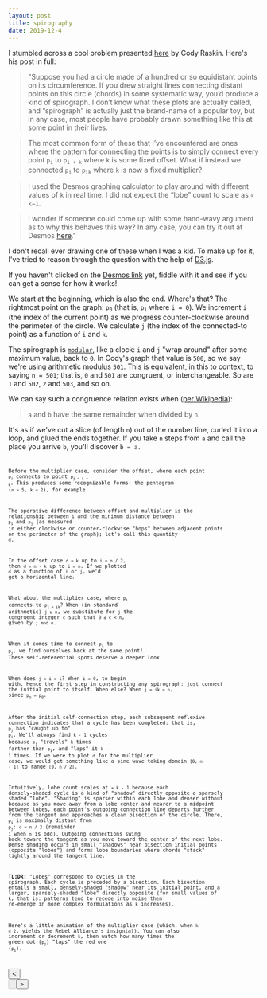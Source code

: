 ```yaml
---
layout: post
title: spirography
date: 2019-12-4
---
```


I stumbled across a cool problem presented [here](http://codyraskin.com/research/?p=158) by Cody Raskin. Here's his post in full:

> "Suppose you had a circle made of a hundred or so equidistant points on its circumference. If you drew straight lines connecting distant points on this circle (chords) in some systematic way, you’d produce a kind of spirograph. I don’t know what these plots are actually called, and “spirograph” is actually just the brand-name of a popular toy, but in any case, most people have probably drawn something like this at some point in their lives.

> The most common form of these that I’ve encountered are ones where the pattern for connecting the points is to simply connect every point <code>p<sub>i</sub></code> to <code>p<sub>i + k</sub></code> where <code>k</code> is some fixed offset. What if instead we connected <code>p<sub>i</sub></code> to <code>p<sub>ik</sub></code> where <code>k</code> is now a fixed multiplier?

> I used the Desmos graphing calculator to play around with different values of <code>k</code> in real time. I did not expect the “lobe” count to scale as <code>∝ k−1</code>.

> I wonder if someone could come up with some hand-wavy argument as to why this behaves this way? In any case, you can try it out at Desmos [here](https://www.desmos.com/calculator/yjayzmpgzr)."

I don't recall ever drawing one of these when I was a kid. To make up for it, I've tried to reason through the question with the help of [D3.js](https://d3js.org/).

If you haven't clicked on the [Desmos link](https://www.desmos.com/calculator/yjayzmpgzr) yet, fiddle with it and see if you can get a sense for how it works!

We start at the beginning, which is also the end. Where's that? The rightmost point on the graph: <code>p<sub>0</sub></code> (that is, <code>p<sub>i</sub></code> where <code>i = 0</code>). We increment <code>i</code> (the index of the current point) as we progress counter-clockwise around the perimeter of the circle. We calculate <code>j</code> (the index of the connected-to point) as a function of <code>i</code> and <code>k</code>.

The spirograph is [<code>modular</code>](https://en.wikipedia.org/wiki/Modular_arithmetic), like a clock:  <code>i</code> and <code>j</code> "wrap around" after some maximum value, back to <code>0</code>. In Cody's graph that value is <code>500</code>, so we say we're using arithmetic modulus <code>501</code>. This is equivalent, in this to context, to saying <code>n = 501</code>; that is, <code>0</code> and <code>501</code> are congruent, or interchangeable. So are <code>1</code> and <code>502</code>, <code>2</code> and <code>503</code>, and so on.

We can say such a congruence relation exists when ([per Wikipedia](https://en.wikipedia.org/wiki/Modular_arithmetic#Definition_of_congruence_relation)):

> <code>a</code> and <code>b</code> have the same remainder when divided by <code>n</code>.

It's as if we've cut a slice (of length <code>n</code>) out of the number line, curled it into a loop, and glued the ends together. If you take <code>n</code> steps from <code>a</code> and call the place you arrive <code>b</code>, you'll discover <code>b = a<code>.

Before the multiplier case, consider the offset, where each point <code>p<sub>i</sub></code> connects to point <code>p<sub>j = i + k</sub></code>. This produces some recognizable forms: the pentagram (<code>n = 5</code>, <code>k = 2</code>), for example.

The operative difference between offset and multiplier is the relationship between <code>i</code> and the minimum distance between <code>p<sub>i</sub></code> and <code>p<sub>j</sub></code> (as measured in either clockwise or counter-clockwise "hops" between adjacent points on the perimeter of the graph); let's call this quantity <code>d</code>.

In the offset case <code>d = k</code> up to <code>i = n / 2</code>, then <code>d = n - k</code> up to <code>i = n</code>. If we plotted <code>d</code> as a function of <code>i</code> or <code>j</code>, we'd get a horizontal line.

What about the multiplier case, where <code>p<sub>i</sub></code> connects to <code>p<sub>j = ik</sub></code>? When (in standard arithmetic) <code>j &ge; n</code>, we substitute for <code>j</code> the congruent integer <code>c</code> such that <code>0 &le; c &lt; n</code>, given by <code>j mod n</code>.

When it comes time to connect <code>p<sub>i</sub></code> to <code>p<sub>j</sub></code>, we find ourselves back at the same point! These self-referential spots deserve a deeper look.

When does <code>j = i = i</code>? When <code>i = 0</code>, to begin with. Hence the first step in constructing any spirograph: just connect the initial point to itself. When else? When <code>j = ik = n</code>, since <code>p<sub>n</sub> = p<sub>0</sub></code>.

After the initial self-connection step, each subsequent reflexive connection indicates that a *cycle* has been completed: that is, <code>p<sub>j</sub></code> has "caught up to" <code>p<sub>i</sub></code>. We'll always find <code>k - 1</code> cycles because <code>p<sub>j</sub></code> "travels" <code>k</code> times farther than <code>p<sub>i</sub></code>, and "laps" it <code>k - 1</code> times. If we were to plot <code>d</code> for the multiplier case, we would get something like a sine wave taking domain <code>[0, n - 1]</code> to range <code>[0, n / 2]</code>.

Intuitively, lobe count scales at <code>∝ k - 1</code> because each densely-shaded cycle is a kind of "shadow" directly opposite a sparsely shaded "lobe". "Shading" is sparser within each lobe and denser without because as you move away from a lobe center and nearer to a midpoint between lobes, each point's outgoing connection line departs further from the tangent and approaches a clean bisection of the circle. There, <code>p<sub>i</sub></code> is maximally distant from <code>p<sub>j</sub></code>: <code>d = n / 2</code> (remainder <code>1</code> when <code>n</code> is odd). Outgoing connections swing back toward the tangent as you move toward the center of the next lobe. Dense shading occurs in small "shadows" near bisection initial points (opposite "lobes") and forms lobe boundaries where chords "stack" tightly around the tangent line.

**TL;DR:** "Lobes" correspond to cycles in the spirograph. Each cycle is preceded by a bisection. Each bisection entails a small, densely-shaded "shadow" near its initial point, and a larger, sparsely-shaded "lobe" directly opposite (for small values of <code>k</code>, that is: patterns tend to recede into noise then re-emerge in more complex formulations as <code>k</code> increases).

Here's a little animation of the multiplier case (which, when <code>k = 2</code>, yields the Rebel Alliance's insignia)). You can also increment or decrement <code>k</code>, then watch how many times the green dot (<code>p<sub>j</sub></code>) "laps" the red one (<code>p<sub>i</sub></code>).

<div class="btn-group" role="group">
<button type="button" class="btn btn-dark" onclick="decK()">&lt;</button>
<button id="k" type="button" disabled class="btn btn-dark">
</button><button type="button" class="btn btn-dark" onclick="incK()">&gt;</button>
</div>
<div class="container-fluid" style="width: 100%">
<svg id="multiplier" style="width: 100%; height: 500px"></svg>
</div>

<script src="https://d3js.org/d3.v4.min.js"></script>
<script>
var k = 2;  // multiplier
var r = 150; // radius

var svg = d3
  .select("svg")
  .attr("width", 2000)
  .style("height", 2000);

var path = svg
  .append("path")
  .attr(
    "d",
    "M " +
      3 * r +
      ", " +
      2 * r +
      " a " +
      r +
      "," +
      r +
      " 0 1,1 " +
      -2 * r +
      ",0 a " +
      r +
      "," +
      r +
      " 0 1,1 " +
      2 * r +
      ",0"
  )
  .attr("fill", "none")
  .style("stroke", "gray")
  .style("stroke-width", "3")
  .style("stroke-opacity", 0.5);

var piDot = svg
  .append("circle")
  .attr("fill", "red")
  .style("fill-opacity", 0.5)
  .attr("r", 6)
  .attr("transform", "translate(" + 2 * r + "," + 3 * r + ")");

var pjDot = svg
  .append("circle")
  .attr("fill", "green")
  .style("fill-opacity", 0.5)
  .attr("r", 6)
  .attr("transform", "translate(" + 2 * r + "," + 3 * r + ")");

renderK();
transition();

function incK() {
    k += 1;
    renderK();
}

function decK() {
    if (k > 1) { 
        k -= 1;
    }
    renderK();
}

function renderK() {
    document.getElementById("k").innerHTML = "k = " + k;
}

function transition() {
  piDot
    .transition()
    .duration(5000)
    .attrTween("transform", translateAlong(path.node(), k))
    .on("end", function() {
      d3.selectAll("line").remove();
      transition();
    });
}

// adapted from https://bl.ocks.org/mbostock/1705868
function translateAlong(path, K) {
  var l = path.getTotalLength();
  return function(d, i, a) {
    return function(t) {
      var i = t * l;
      var j = i * K;
      var pi = path.getPointAtLength(i);
      var pj = path.getPointAtLength(j <= l ? j : j % l);
      svg
        .append("line")
        .attr("x1", pi.x)
        .attr("y1", pi.y)
        .attr("x2", pj.x)
        .attr("y2", pj.y)
        .style("stroke", "gray")
        .style("stroke-opacity", 0.25)
        .style("stroke-width", 1);
      pjDot.attr("transform", "translate(" + pj.x + "," + pj.y + ")");
      return "translate(" + pi.x + "," + pi.y + ")";
    };
  };
}

</script>
